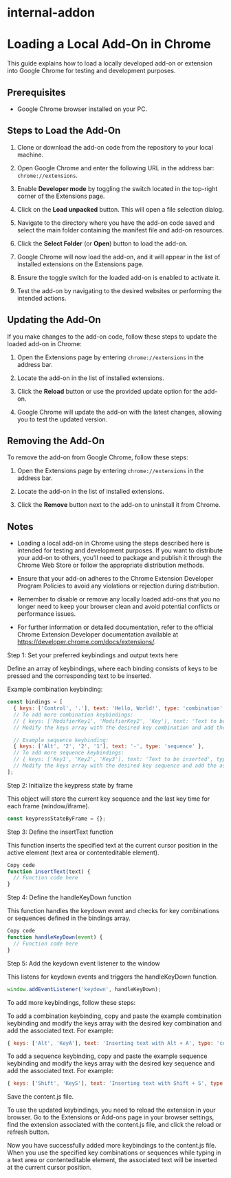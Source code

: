 # internal-addon
# Loading a Local Add-On in Chrome

This guide explains how to load a locally developed add-on or extension into Google Chrome for testing and development purposes.

## Prerequisites

- Google Chrome browser installed on your PC.

## Steps to Load the Add-On

1. Clone or download the add-on code from the repository to your local machine.

2. Open Google Chrome and enter the following URL in the address bar: `chrome://extensions`.

3. Enable **Developer mode** by toggling the switch located in the top-right corner of the Extensions page.

4. Click on the **Load unpacked** button. This will open a file selection dialog.

5. Navigate to the directory where you have the add-on code saved and select the main folder containing the manifest file and add-on resources.

6. Click the **Select Folder** (or **Open**) button to load the add-on.

7. Google Chrome will now load the add-on, and it will appear in the list of installed extensions on the Extensions page.

8. Ensure the toggle switch for the loaded add-on is enabled to activate it.

9. Test the add-on by navigating to the desired websites or performing the intended actions.

## Updating the Add-On

If you make changes to the add-on code, follow these steps to update the loaded add-on in Chrome:

1. Open the Extensions page by entering `chrome://extensions` in the address bar.

2. Locate the add-on in the list of installed extensions.

3. Click the **Reload** button or use the provided update option for the add-on.

4. Google Chrome will update the add-on with the latest changes, allowing you to test the updated version.

## Removing the Add-On

To remove the add-on from Google Chrome, follow these steps:

1. Open the Extensions page by entering `chrome://extensions` in the address bar.

2. Locate the add-on in the list of installed extensions.

3. Click the **Remove** button next to the add-on to uninstall it from Chrome.

## Notes

- Loading a local add-on in Chrome using the steps described here is intended for testing and development purposes. If you want to distribute your add-on to others, you'll need to package and publish it through the Chrome Web Store or follow the appropriate distribution methods.

- Ensure that your add-on adheres to the Chrome Extension Developer Program Policies to avoid any violations or rejection during distribution.

- Remember to disable or remove any locally loaded add-ons that you no longer need to keep your browser clean and avoid potential conflicts or performance issues.

- For further information or detailed documentation, refer to the official Chrome Extension Developer documentation available at https://developer.chrome.com/docs/extensions/.



Step 1: Set your preferred keybindings and output texts here

Define an array of keybindings, where each binding consists of keys to be pressed and the corresponding text to be inserted.

Example combination keybinding:

```javascript
const bindings = [
  { keys: ['Control', '.'], text: 'Hello, World!', type: 'combination' },
  // To add more combination keybindings:
  // { keys: ['ModifierKey1', 'ModifierKey2', 'Key'], text: 'Text to be inserted', type: 'combination' },
  // Modify the keys array with the desired key combination and add the associated text

  // Example sequence keybinding:
  { keys: ['Alt', '2', '2', '1'], text: '-', type: 'sequence' },
  // To add more sequence keybindings:
  // { keys: ['Key1', 'Key2', 'Key3'], text: 'Text to be inserted', type: 'sequence' },
  // Modify the keys array with the desired key sequence and add the associated text
];
```
Step 2: Initialize the keypress state by frame

This object will store the current key sequence and the last key time for each frame (window/iframe).

```javascript
const keypressStateByFrame = {};
```

Step 3: Define the insertText function

This function inserts the specified text at the current cursor position in the active element (text area or contenteditable element).

```javascript
Copy code
function insertText(text) {
  // Function code here
}
```

Step 4: Define the handleKeyDown function

This function handles the keydown event and checks for key combinations or sequences defined in the bindings array.

```javascript
Copy code
function handleKeyDown(event) {
  // Function code here
}
```

Step 5: Add the keydown event listener to the window

This listens for keydown events and triggers the handleKeyDown function.

```javascript
window.addEventListener('keydown', handleKeyDown);
```
To add more keybindings, follow these steps:

To add a combination keybinding, copy and paste the example combination keybinding and modify the keys array with the desired key combination and add the associated text. For example:
```javascript
{ keys: ['Alt', 'KeyA'], text: 'Inserting text with Alt + A', type: 'combination' },
```
To add a sequence keybinding, copy and paste the example sequence keybinding and modify the keys array with the desired key sequence and add the associated text. For example:
```javascript
{ keys: ['Shift', 'KeyS'], text: 'Inserting text with Shift + S', type: 'sequence' },
```
Save the content.js file.

To use the updated keybindings, you need to reload the extension in your browser. Go to the Extensions or Add-ons page in your browser settings, find the extension associated with the content.js file, and click the reload or refresh button.

Now you have successfully added more keybindings to the content.js file. When you use the specified key combinations or sequences while typing in a text area or contenteditable element, the associated text will be inserted at the current cursor position.
